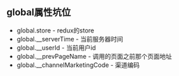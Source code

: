 ## global属性坑位
 - global.store - redux的store
 - global.__serverTime - 当前服务器时间
 - global.__userId - 当前用户id
 - global.__prevPageName - 调用的页面之前那个页面地址
 - global.__channelMarketingCode - 渠道编码
